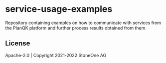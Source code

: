 # service-usage-examples
Repository containing examples on how to communicate with services from the PlanQK platform and further process results obtained from them. 
## License
Apache-2.0 | Copyright 2021-2022 StoneOne AG
